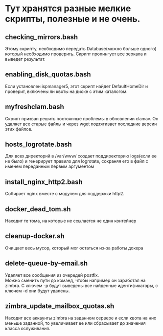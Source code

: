# Тут хранятся разные мелкие скрипты, полезные и не очень.
<h2> checking_mirrors.bash </h2>
 Этому скрипту, необходимо передать Database(можно больше одного) который необходимо проверить. Скрипт пропингует все зеркала и выведет результат.
<h2> enabling_disk_quotas.bash </h2>
Если установлен ispmanager5, этот скрипт найдет DefaultHomeDir и проверит, включены ли квоты на диске с этим каталогом.
<h2> myfreshclam.bash </h2>
Скрипт призван решить постоянные проблемы в обновлении clamav. Он удаляет все старые файлы и через wget подтягивает последние версии этих файлов.
<h2>  hosts_logrotate.bash </h2>
Для всех директорий в /var/www/ создает поддиректорию logs(если ее не было) и генерирует правило для logrotate, сохраняя  его в файл с именем переданным первым аргументом
<h2> install_nginx_http2.bash </h2>
Собирает nginx вместе с модулем для поддержки http2.
<h2> docker_dead_tom.sh </h2>
Находит те тома, на которые не ссылается не один контейнер
<h2> cleanup-docker.sh </h2>
Очищает весь мусор, который мог остаться из-за работы докера
<h2> delete-queue-by-email.sh </h2>
Удаляет все сообщения из очередей postfix.</br>
Можно сменить пути до команд, чтобы например он заработал на zimbra.
С ключем -p будут выведены все найденные идентификаторы, с ключем -d они будут удалены.
<h2> zimbra_update_mailbox_quotas.sh </h2>
Находит все аккаунты zimbra на заданном сервере и если квота на них меньше заданной, то увеличивает ее или сбрасывает до значения класса ослуживания.
